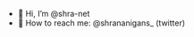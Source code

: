 - 👋 Hi, I’m @shra-net 
- 🌱 How to reach me: @shrananigans_ (twitter)

<!---
shra-net/shra-net is a ✨ special ✨ repository because its `README.md` (this file) appears on your GitHub profile.
You can click the Preview link to take a look at your changes.
--->
